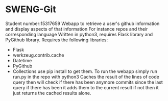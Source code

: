# SWENG-Git
Student number:15317659
Webapp to retrieve a user's github information and display aspects of that information
For instance repos and their corresponding language
Written in python3, requires Flask library and PyGithub library.
Requires the following libraries:
+ Flask
+ werkzeug.contrib.cache
+ Datetime
+ PyGithub
+ Collections
use pip install to get them.
To run the webapp simply run run.py in the repo with python3
Caches the result of the lines of code query then will check if there has been anymore commits since the last query if there has been it adds them to the current result if not then it just returns the cached results alone.